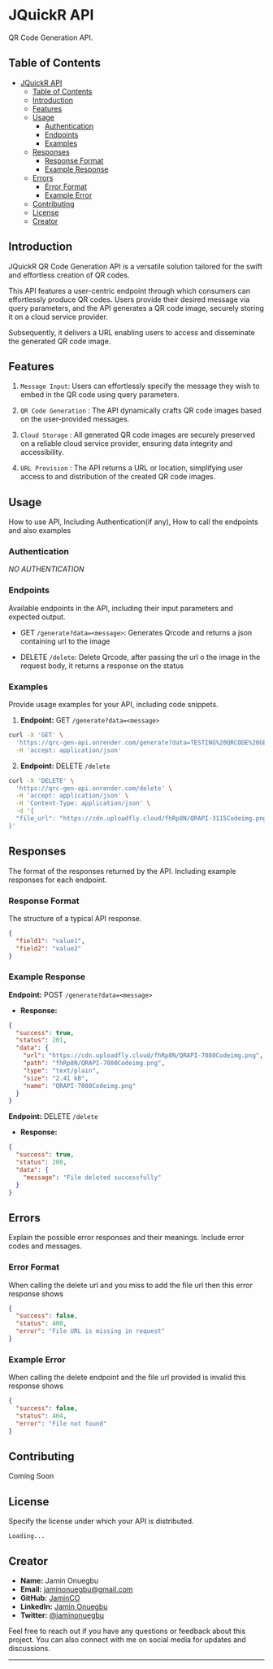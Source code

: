 # JQuickR API
QR Code Generation API.

## Table of Contents

- [JQuickR API](#jquickr-api)
  - [Table of Contents](#table-of-contents)
  - [Introduction](#introduction)
  - [Features](#features)
  - [Usage](#usage)
    - [Authentication](#authentication)
    - [Endpoints](#endpoints)
    - [Examples](#examples)
  - [Responses](#responses)
    - [Response Format](#response-format)
    - [Example Response](#example-response)
  - [Errors](#errors)
    - [Error Format](#error-format)
    - [Example Error](#example-error)
  - [Contributing](#contributing)
  - [License](#license)
  - [Creator](#creator)

## Introduction

JQuickR QR Code Generation API is a versatile solution tailored for the swift and effortless creation of QR codes. 

This API features a user-centric endpoint through which consumers can effortlessly produce QR codes. Users provide their desired message via query parameters, and the API generates a QR code image, securely storing it on a cloud service provider. 

Subsequently, it delivers a URL enabling users to access and disseminate the generated QR code image.

## Features

1. `Message Input`: Users can effortlessly specify the message they wish to embed in the QR code using query parameters.

2. `QR Code Generation` : The API dynamically crafts QR code images based on the user-provided messages.

3. `Cloud Storage` : All generated QR code images are securely preserved on a reliable cloud service provider, ensuring data integrity and accessibility.

4. `URL Provision` : The API returns a URL or location, simplifying user access to and distribution of the created QR code images.

## Usage

How to use API, Including Authentication(if any), How to call the endpoints and also examples

### Authentication

*NO AUTHENTICATION*

### Endpoints

Available endpoints in the API, including their input parameters and expected output.

- GET `/generate?data=<message>`: Generates Qrcode and returns a json containing url to the image

- DELETE `/delete`: Delete Qrcode, after passing the url o the image in the request body, it returns a response on the status

### Examples

Provide usage examples for your API, including code snippets.

1.  **Endpoint:** GET `/generate?data=<message>`

```BASH
curl -X 'GET' \
  'https://qrc-gen-api.onrender.com/generate?data=TESTING%20QRCODE%20GENERATION' \
  -H 'accept: application/json'
```


2. **Endpoint:** DELETE `/delete`

```bash
curl -X 'DELETE' \
  'https://qrc-gen-api.onrender.com/delete' \
  -H 'accept: application/json' \
  -H 'Content-Type: application/json' \
  -d '{
  "file_url": "https://cdn.uploadfly.cloud/fhRp8N/QRAPI-3115Codeimg.png"
}'
```


## Responses

The format of the responses returned by the API. Including example responses for each endpoint.

### Response Format

The structure of a typical API response.

```json
{
  "field1": "value1",
  "field2": "value2"
}
```

### Example Response

**Endpoint:** POST `/generate?data=<message>`
- **Response:**

```json
{
  "success": true,
  "status": 201,
  "data": {
    "url": "https://cdn.uploadfly.cloud/fhRp8N/QRAPI-7080Codeimg.png",
    "path": "fhRp8N/QRAPI-7080Codeimg.png",
    "type": "text/plain",
    "size": "2.41 kB",
    "name": "QRAPI-7080Codeimg.png"
  }
}
```


**Endpoint:** DELETE `/delete`
- **Response:**

```json
{
  "success": true,
  "status": 200,
  "data": {
    "message": "File deleted successfully"
  }
}
```
## Errors

Explain the possible error responses and their meanings. Include error codes and messages.

### Error Format

When calling the delete url and you miss to add the file url then this error response shows

```json
{
  "success": false,
  "status": 400,
  "error": "File URL is missing in request"
}
```

### Example Error

When calling the delete endpoint and the file url provided is invalid this response shows

```json
{
  "success": false,
  "status": 404,
  "error": "File not found"
}
```

## Contributing

Coming Soon

## License

Specify the license under which your API is distributed.
```
Loading...
```

## Creator

- **Name:** Jamin Onuegbu
- **Email:** jaminonuegbu@gmail.com
- **GitHub:** [JaminCO](https://github.com/JaminCO)
- **LinkedIn:** [Jamin Onuegbu](https://www.linkedin.com/in/jamin-onuegbu-4aa851206/)
- **Twitter:** [@jaminonuegbu](https://twitter.com/jaminonuegbu)

Feel free to reach out if you have any questions or feedback about this project. You can also connect with me on social media for updates and discussions.

---
<!-- <p align="center">
  Created by [Your Name](https://www.yourwebsite.com/)

  [![Twitter](https://img.shields.io/twitter/follow/yourtwitter?label=Follow&style=social)](https://twitter.com/yourtwitter)
  [![GitHub](https://img.shields.io/github/followers/yourgithub?label=Follow&style=social)](https://github.com/yourgithub)
  [![LinkedIn](https://img.shields.io/badge/Connect-blue?style=flat&logo=linkedin&labelColor=blue)](https://www.linkedin.com/in/yourlinkedin)

</p> -->
